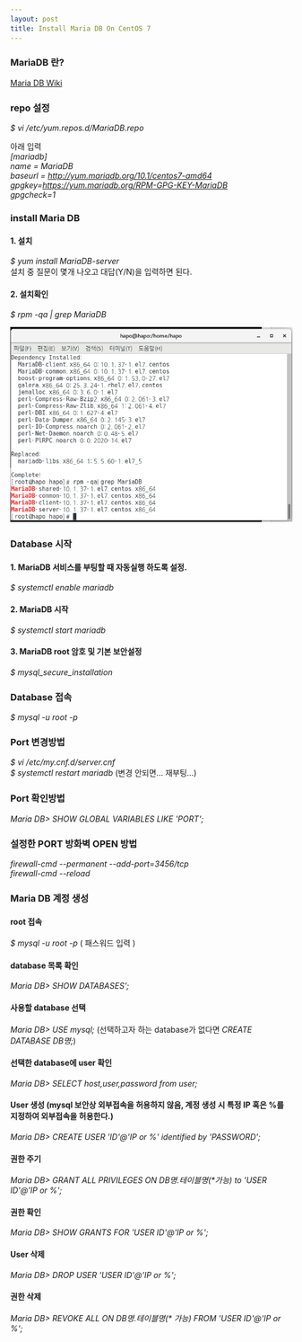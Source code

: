 ```yaml
---
layout: post
title: Install Maria DB On CentOS 7
---
```


### MariaDB 란?  
[Maria DB Wiki](https://ko.wikipedia.org/wiki/MariaDB)  


### repo 설정  

*$ vi /etc/yum.repos.d/MariaDB.repo*  

아래 입력  
*[mariadb]*  
*name = MariaDB*  
*baseurl = http://yum.mariadb.org/10.1/centos7-amd64*  
*gpgkey=https://yum.mariadb.org/RPM-GPG-KEY-MariaDB*  
*gpgcheck=1*  


### install Maria DB
#### 1. 설치  
*$ yum install MariaDB-server*  
설치 중 질문이 몇개 나오고 대답(Y/N)을 입력하면 된다.  

#### 2. 설치확인  
*$ rpm -qa | grep MariaDB*  

![image](https://github.com/JWHAPO/jwhapo.github.io/blob/master/images/install_mariadb/sc2.png?raw=true)

### Database  시작  

#### 1. MariaDB 서비스를 부팅할 때 자동실행 하도록 설정.  
*$ systemctl enable mariadb*  

#### 2. MariaDB 시작  
*$ systemctl start mariadb*  

#### 3. MariaDB root 암호 및 기본 보안설정  
*$ mysql_secure_installation*  

### Database 접속   
*$ mysql -u root -p*  

### Port 변경방법
*$ vi /etc/my.cnf.d/server.cnf*  
*$ systemctl restart mariadb* (변경 안되면... 재부팅...)  

### Port 확인방법  
*Maria DB> SHOW GLOBAL VARIABLES LIKE 'PORT';*

### 설정한 PORT 방화벽 OPEN 방법  
*firewall-cmd \--permanent \--add-port=3456/tcp*  
*firewall-cmd \--reload*   

### Maria DB 계정 생성  
#### root 접속  
*$ mysql -u root -p* ( 패스워드 입력  )  

#### database 목록 확인  
*Maria DB> SHOW DATABASES';*  

#### 사용할 database 선택  
*Maria DB> USE mysql;*  (선택하고자 하는 database가 없다면 *CREATE DATABASE DB명;*)  

#### 선택한 database에 user 확인  
*Maria DB> SELECT host,user,password from user;*  

#### User 생성 (mysql 보안상 외부접속을 허용하지 않음, 계정 생성 시 특정 IP 혹은 %를 지정하여 외부접속을 허용한다.)  
*Maria DB> CREATE USER 'ID'@'IP or %' identified by 'PASSWORD';*  

#### 권한 주기  
*Maria DB> GRANT ALL PRIVILEGES ON DB명.테이블명(\*가능) to 'USER ID'@'IP or %';*  

#### 권한 확인  
*Maria DB> SHOW GRANTS FOR 'USER ID'@'IP or %';*  

#### User 삭제  
*Maria DB> DROP USER 'USER ID'@'IP or %';*  

#### 권한 삭제  
*Maria DB> REVOKE ALL ON DB명.테이블명(\* 가능) FROM 'USER ID'@'IP or %';*

